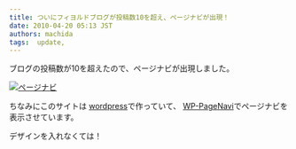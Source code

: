 ```yaml
---
title: ついにフィヨルドブログが投稿数10を超え、ページナビが出現！
date: 2010-04-20 05:13 JST
authors: machida
tags:  update, 
---
```

ブログの投稿数が10を超えたので、ページナビが出現しました。

[![ページナビ](http://farm3.static.flickr.com/2706/4535296775_dba1eed2d2.jpg)](http://www.flickr.com/photos/fjord_llc/4535296775/ "ページナビ")

ちなみにこのサイトは [wordpress](http://ja.wordpress.org/)で作っていて、 [WP-PageNavi](http://lesterchan.net/portfolio/programming/php/#wp-pagenavi)でページナビを表示させています。

デザインを入れなくては！

